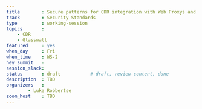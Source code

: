 ```yaml
---
title        : Secure patterns for CDR integration with Web Proxys and Email Providers
track        : Security Standards
type         : working-session
topics       :
    - CDR
    - Glasswall
featured     : yes
when_day     : Fri
when_time    : WS-2
hey_summit   :
session_slack: 
status       : draft           # draft, review-content, done
description  : TBD
organizers   :
        - Luke Robbertse
zoom_host    : TBD
---
```

